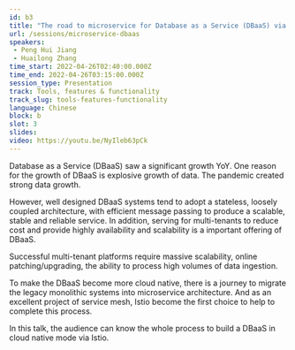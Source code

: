 ```yaml
---
id: b3
title: "The road to microservice for Database as a Service (DBaaS) via Istio"
url: /sessions/microservice-dbaas
speakers:
 - Peng Hui Jiang
 - Huailong Zhang
time_start: 2022-04-26T02:40:00.000Z
time_end: 2022-04-26T03:15:00.000Z
session_type: Presentation
track: Tools, features & functionality
track_slug: tools-features-functionality
language: Chinese
block: b
slot: 3
slides:
video: https://youtu.be/NyIleb63pCk
---
```


Database as a Service (DBaaS) saw a significant growth YoY. One reason for the growth of DBaaS is explosive growth of data. The pandemic created strong data growth.
 
However, well designed DBaaS systems tend to adopt a stateless, loosely coupled architecture, with efficient message passing to produce a scalable, stable and reliable service. In addition, serving for multi-tenants to reduce cost and provide highly availability and scalability is a important offering of DBaaS.

Successful multi-tenant platforms require massive scalability, online patching/upgrading, the ability to process high volumes of data ingestion.
 
To make the DBaaS become more cloud native, there is a journey to migrate the legacy monolithic systems into microservice architecture. And as an excellent project of service mesh, Istio become the first choice to help to complete this process. 
 
In this talk, the audience can know the whole process to build a DBaaS in cloud native mode via Istio.